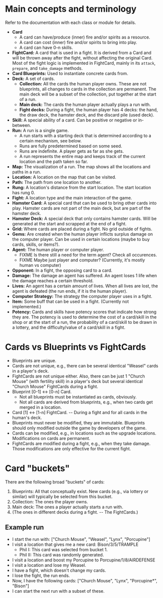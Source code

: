
# Main concepts and terminology

Refer to the documentation with each class or module for details.

- **Card**
  - A card can have/produce (inner) fire and/or spirits as a resource.
  - A card can cost (inner) fire and/or spirits to bring into play.
  - A card can have 0-n skills.
- **FightCard:** A card that is used in a fight. It is derived from a Card and will be
  thrown away after the fight, without affecting the original Card. Most of the fight
  logic is implemented in FightCard, mainly in its `attack`, `prepare`, and
  `take_damage` methods.
- **Card Blueprints:** Used to instantiate concrete cards from.
- **Deck:** A set of cards.
  - **Collection:** All the cards the human player owns. These are not blueprints, all
    changes to cards in the collection are permanent. The main deck will be a subset of
    the collection, put together at the start of a run.
  - **Main deck:** The cards the human player actually plays a run with.
  - **Fight decks:** During a fight, the human player has 4 decks: the hand, the draw
    deck, the hamster deck, and the discard pile (used deck).
- **Skill:** A special ability of a card. Can be positive or negative or in-between.
- **Run:** A run is a single game.
  - A run starts with a starting deck that is determined according to a certain
    mechanism, see below. 
  - Runs are fully predetermined based on some seed.
  - Runs are indefinite. A player gets as far as she gets.
  - A run represents the entire map and keeps track of the current location and the path
    taken so far.
- **Map:** The visualization of a run. The map shows all the locations and paths in a
  run.
- **Location:** A location on the map that can be visited.
- **Path:** The path from one location to another.
- **Rung:** A location's distance from the start location. The start location has rung 0.
- **Fight:** A location type and the main interaction of the game.
- **Hamster Card:** A special card that can be used to bring other cards into play.
  Hamster cards are not part of the main deck, but are part of the hamster deck.
- **Hamster Deck:** A special deck that only contains hamster cards. Will be generated
  at the start and scrapped at the end of a fight.
- **Grid:** Where cards are placed during a fight. No grid outside of fights.
- **Gems:** Are created when the human player inflicts surplus damage on the computer
  player. Can be used in certain locations (maybe to buy cards, skills, or items?).
- **Agent:** The human player or computer player.
  - FIXME Is there still a need for the term agent? Check all occurences.
  - FIXME Maybe just player and computer? (Currently, it's mostly human vs computer)
- **Opponent:** In a fight, the opposing card to a card.
- **Damage:** The damage an agent has suffered. An agent loses 1 life when the damage
  reaches a certain threshold.
- **Lives:** An agent has a certain amount of lives. When all lives are lost, the agent
  is defeated (the run ends, if it is the human player).
- **Computer Strategy:** The strategy the computer player uses in a fight.
- **Item:** Some buff that can be used in a fight. (Currently not implemented.)
- **Potency:** Cards and skills have potency scores that indicate how strong they are.
  The potency is used to determine the cost of a card/skill in the shop or at the start
  of a run, the probability of a card/skill to be drawn in a lottery, and the
  difficulty/value of a card/skill in a fight.

# Cards vs Blueprints vs FightCards

- Blueprints are unique.
- Cards are not unique, e.g., there can be several identical "Weasel" cards in a
  player's deck.
- FightCards are not unique either. Also, there can be just 1 "Church Mouse" (with
  fertility skill) in a player's deck but several identical "Church Mouse" FightCards
  during a fight.
- Blueprint [0-1] <-> [0-n] Card.
  - Not all blueprints must be instantiated as cards, obviously.
  - Not all cards are derived from blueprints, e.g., when two cards get merged in a
    location.
- Card [1] <-> [1-n] FightCard. -- During a fight and for all cards in the human's deck.
- Blueprints must never be modified, they are immutable. Blueprints should only modified
  outside the game by developers of the game.
- Cards can be modified, e.g., in locations such as the upgrade locations. Modifications
  on cards are permanent.
- FightCards are modified during a fight, e.g., when they take damage. Those
  modifications are only effective for the current fight.


# Card "buckets"

There are the following broad "buckets" of cards:

1. Blueprints: All that conceptually exist. New cards (e.g., via lottery or similar)
   will typically be selected from this bucket.
2. Collection: The ones the player owns.
3. Main deck: The ones a player actually starts a run with.
4. (The ones in different decks during a fight. -- The FightCards.)

## Example run

- I start the run with: ["Church Mouse", "Weasel", "Lynx", "Porcupine"]
- I visit a location that gives me a new card: Bison/3/5/TRAMPLE
  - Phil I: This card was selected from bucket 1.
  - Phil II: This card was randomly generated.
- I visit a location and boost my Porcupine to Porcupine/1/8/AIRDEFENSE
- I visit a location and lose my Weasel.
- I have a fight, which doesn't change my cards.
- I lose the fight, the run ends.
- Now, I have the following cards: ["Church Mouse", "Lynx", "Porcupine*", "Bison"]
- I can start the next run with a subset of these.



